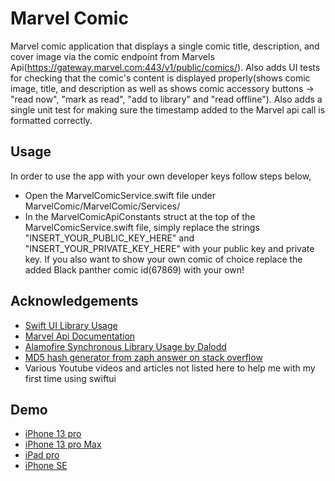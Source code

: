 # Marvel Comic

Marvel comic application that displays a single comic title, description, and cover image via the comic endpoint from Marvels Api(https://gateway.marvel.com:443/v1/public/comics/). Also adds UI tests for checking that the comic's content is displayed properly(shows comic image, title, and description as well as shows comic accessory buttons -> "read now", "mark as read", "add to library" and "read offline"). Also adds a single unit test for making sure the timestamp added to the Marvel api call is formatted correctly.


## Usage
In order to use the app with your own developer keys follow steps below,
 * Open the MarvelComicService.swift file under MarvelComic/MarvelComic/Services/
 * In the MarvelComicApiConstants struct at the top of the MarvelComicService.swift file, simply replace the strings "INSERT_YOUR_PUBLIC_KEY_HERE" and "INSERT_YOUR_PRIVATE_KEY_HERE" with your public key and private key.
If you also want to show your own comic of choice replace the added Black panther comic id(67869) with your own!

## Acknowledgements

 - [Swift UI Library Usage](https://developer.apple.com/documentation/swiftui/)
  - [Marvel Api Documentation](https://developer.marvel.com/docs)
 - [Alamofire Synchronous Library Usage by Dalodd](https://github.com/Dalodd/Alamofire-Synchronous)
 - [MD5 hash generator from zaph answer on stack overflow](https://stackoverflow.com/questions/32163848/how-can-i-convert-a-string-to-an-md5-hash-in-ios-using-swift)
 - Various Youtube videos and articles not listed here to help me with my first time using swiftui


## Demo

 - [iPhone 13 pro](https://www.kapwing.com/videos/627dfef0d8cb11008bbb7b57)
 - [iPhone 13 pro Max](https://www.kapwing.com/videos/627dff461438ee00ac591774)
 - [iPad pro](https://www.kapwing.com/videos/627dff6ad9aa430089ed20c2)
 - [iPhone SE](https://www.kapwing.com/videos/627dff934cfce20082f775cf)
